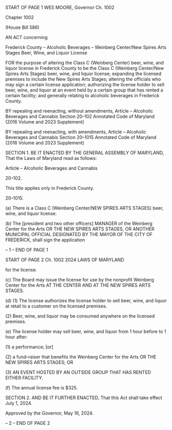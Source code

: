 START OF PAGE 1
WES MOORE, Governor Ch. 1002

Chapter 1002

(House Bill 586)

AN ACT concerning

Frederick County – Alcoholic Beverages – Weinberg Center/New Spires Arts
Stages Beer, Wine, and Liquor License

FOR the purpose of altering the Class C (Weinberg Center) beer, wine, and liquor license
in Frederick County to be the Class C (Weinberg Center/New Spires Arts Stages)
beer, wine, and liquor license; expanding the licensed premises to include the New
Spires Arts Stages; altering the officials who may sign a certain license application;
authorizing the license holder to sell beer, wine, and liquor at an event held by a
certain group that has rented a certain facility; and generally relating to alcoholic
beverages in Frederick County.

BY repealing and reenacting, without amendments,
Article – Alcoholic Beverages and Cannabis
Section 20–102
Annotated Code of Maryland
(2016 Volume and 2023 Supplement)

BY repealing and reenacting, with amendments,
Article – Alcoholic Beverages and Cannabis
Section 20–1015
Annotated Code of Maryland
(2016 Volume and 2023 Supplement)

SECTION 1. BE IT ENACTED BY THE GENERAL ASSEMBLY OF MARYLAND,
That the Laws of Maryland read as follows:

Article – Alcoholic Beverages and Cannabis

20–102.

This title applies only in Frederick County.

20–1015.

(a) There is a Class C (Weinberg Center/NEW SPIRES ARTS STAGES) beer,
wine, and liquor license.

(b) The [president and two other officers] MANAGER of the Weinberg Center for
the Arts OR THE NEW SPIRES ARTS STAGES, OR ANOTHER MUNICIPAL OFFICIAL
DESIGNATED BY THE MAYOR OF THE CITY OF FREDERICK, shall sign the application

– 1 –
END OF PAGE 1

START OF PAGE 2
Ch. 1002 2024 LAWS OF MARYLAND

for the license.

(c) The Board may issue the license for use by the nonprofit Weinberg Center for
the Arts AT THE CENTER AND AT THE NEW SPIRES ARTS STAGES.

(d) (1) The license authorizes the license holder to sell beer, wine, and liquor
at retail to a customer on the licensed premises.

(2) Beer, wine, and liquor may be consumed anywhere on the licensed
premises.

(e) The license holder may sell beer, wine, and liquor from 1 hour before to 1 hour
after:

(1) a performance; [or]

(2) a fund–raiser that benefits the Weinberg Center for the Arts OR THE
NEW SPIRES ARTS STAGES; OR

(3) AN EVENT HOSTED BY AN OUTSIDE GROUP THAT HAS RENTED
EITHER FACILITY.

(f) The annual license fee is $325.

SECTION 2. AND BE IT FURTHER ENACTED, That this Act shall take effect July
1, 2024.

Approved by the Governor, May 16, 2024.

– 2 –
END OF PAGE 2